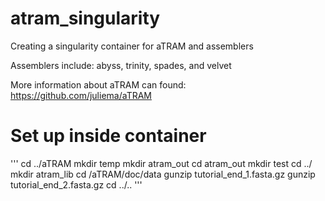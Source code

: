 # atram_singularity

Creating a singularity container for aTRAM and assemblers

Assemblers include: abyss, trinity, spades, and velvet

More information about aTRAM can found: https://github.com/juliema/aTRAM


# Set up inside container
'''
cd ../aTRAM
mkdir temp
mkdir atram_out
cd atram_out
mkdir test
cd ../
mkdir atram_lib
cd /aTRAM/doc/data
gunzip tutorial_end_1.fasta.gz
gunzip tutorial_end_2.fasta.gz
cd ../..
'''
